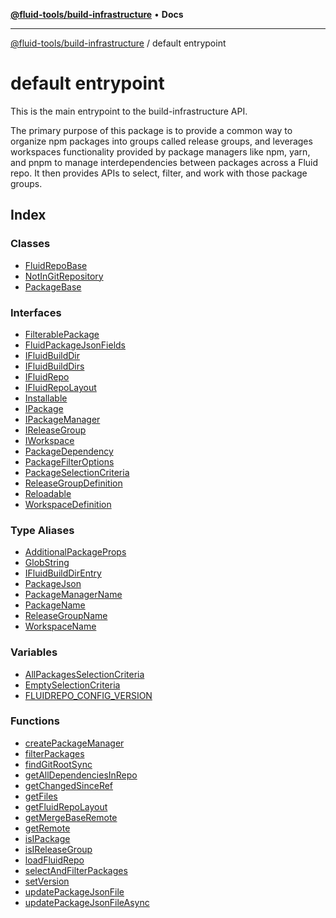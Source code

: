 [**@fluid-tools/build-infrastructure**](../README.md) • **Docs**

***

[@fluid-tools/build-infrastructure](../README.md) / default entrypoint

# default entrypoint

This is the main entrypoint to the build-infrastructure API.

The primary purpose of this package is to provide a common way to organize npm packages into groups called release
groups, and leverages workspaces functionality provided by package managers like npm, yarn, and pnpm to manage
interdependencies between packages across a Fluid repo. It then provides APIs to select, filter, and work with those
package groups.

## Index

### Classes

- [FluidRepoBase](classes/FluidRepoBase.md)
- [NotInGitRepository](classes/NotInGitRepository.md)
- [PackageBase](classes/PackageBase.md)

### Interfaces

- [FilterablePackage](interfaces/FilterablePackage.md)
- [FluidPackageJsonFields](interfaces/FluidPackageJsonFields.md)
- [IFluidBuildDir](interfaces/IFluidBuildDir.md)
- [IFluidBuildDirs](interfaces/IFluidBuildDirs.md)
- [IFluidRepo](interfaces/IFluidRepo.md)
- [IFluidRepoLayout](interfaces/IFluidRepoLayout.md)
- [Installable](interfaces/Installable.md)
- [IPackage](interfaces/IPackage.md)
- [IPackageManager](interfaces/IPackageManager.md)
- [IReleaseGroup](interfaces/IReleaseGroup.md)
- [IWorkspace](interfaces/IWorkspace.md)
- [PackageDependency](interfaces/PackageDependency.md)
- [PackageFilterOptions](interfaces/PackageFilterOptions.md)
- [PackageSelectionCriteria](interfaces/PackageSelectionCriteria.md)
- [ReleaseGroupDefinition](interfaces/ReleaseGroupDefinition.md)
- [Reloadable](interfaces/Reloadable.md)
- [WorkspaceDefinition](interfaces/WorkspaceDefinition.md)

### Type Aliases

- [AdditionalPackageProps](type-aliases/AdditionalPackageProps.md)
- [GlobString](type-aliases/GlobString.md)
- [IFluidBuildDirEntry](type-aliases/IFluidBuildDirEntry.md)
- [PackageJson](type-aliases/PackageJson.md)
- [PackageManagerName](type-aliases/PackageManagerName.md)
- [PackageName](type-aliases/PackageName.md)
- [ReleaseGroupName](type-aliases/ReleaseGroupName.md)
- [WorkspaceName](type-aliases/WorkspaceName.md)

### Variables

- [AllPackagesSelectionCriteria](variables/AllPackagesSelectionCriteria.md)
- [EmptySelectionCriteria](variables/EmptySelectionCriteria.md)
- [FLUIDREPO\_CONFIG\_VERSION](variables/FLUIDREPO_CONFIG_VERSION.md)

### Functions

- [createPackageManager](functions/createPackageManager.md)
- [filterPackages](functions/filterPackages.md)
- [findGitRootSync](functions/findGitRootSync.md)
- [getAllDependenciesInRepo](functions/getAllDependenciesInRepo.md)
- [getChangedSinceRef](functions/getChangedSinceRef.md)
- [getFiles](functions/getFiles.md)
- [getFluidRepoLayout](functions/getFluidRepoLayout.md)
- [getMergeBaseRemote](functions/getMergeBaseRemote.md)
- [getRemote](functions/getRemote.md)
- [isIPackage](functions/isIPackage.md)
- [isIReleaseGroup](functions/isIReleaseGroup.md)
- [loadFluidRepo](functions/loadFluidRepo.md)
- [selectAndFilterPackages](functions/selectAndFilterPackages.md)
- [setVersion](functions/setVersion.md)
- [updatePackageJsonFile](functions/updatePackageJsonFile.md)
- [updatePackageJsonFileAsync](functions/updatePackageJsonFileAsync.md)
